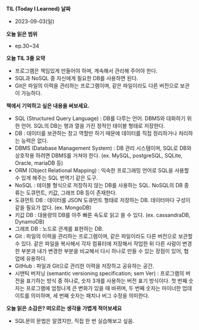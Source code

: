 **TIL (Today I Learned) 날짜**

- 2023-09-03(일)

**오늘 읽은 범위**

- ep.30~34

**오늘 TIL 3줄 요약**

- 프로그램은 책임있게 만들어야 하며, 계속해서 관리해 주어야 한다.
- SQL과 NoSQL 중 자신에게 필요한 DB를 사용하면 된다.
- Git은 파일의 이력을 관리하는 프로그램이며, 같은 파일이라도 다른 버전으로 보관이 가능하다.

**책에서 기억하고 싶은 내용을 써보세요.**

- SQL (Structured Query Language) : DB를 다루는 언어. DBMS와 대화하기 위한 언어. SQL의 DB는 행과 열을 가진 정적인 테이블 형태로 저장한다.
- DB : 데이터를 보관하는 창고 역할만 하기 때문에 데이터를 직접 정리하거나 처리하는 능력은 없다.
- DBMS (Database Management System) : DB 관리 시스템이며, SQL로 DB와 상호작용 하려면 DBMS를 거쳐야 한다. (ex. MySQL, postgreSQL, SQLite, Oracle, mariaDB 등)
- ORM (Object Relational Mapping) : 익숙한 프로그래밍 언어로 SQL을 사용할 수 있게 해주는 SQL 번역기 같은 도구.
- NoSQL : 테이블 형식으로 저장하지 않는 DB를 사용하는 SQL. NoSQL의 DB 종류는 도큐먼트, 키값, 그래프 DB 등이 존재한다.
- 도큐먼트 DB : 데이터를 JSON 도큐먼트 형태로 저장하는 DB. 데이터마다 구성이 같을 필요가 없다. (ex. MongoDB)
- 키값 DB : 대용량의 DB를 아주 빠른 속도로 읽고 쓸 수 있다. (ex. cassandraDB, DynamoDB)
- 그래프 DB : 노드로 관계를 표현하는 DB.
- Git : 파일의 이력을 관리하는 프로그램이며, 같은 파일이라도 다른 버전으로 보관할 수 있다. 같은 파일을 복사해서 각자 컴퓨터에 저장해서 작업한 뒤 다른 사람이 변경한 부분과 내가 변경한 부분을 비교해서 다시 하나로 만들 수 있는 장점이 있어, 협업에 유용하다.
- GitHub : 파일과 Git으로 관리한 이력을 저장하고 공유하는 공간.
- 시맨틱 버저닝 (semantic versioning specification; sem Ver) : 프로그램의 버전을 표기하는 방식 중 하나로, 숫자 3개를 사용하는 버전 표기 방식이다. 첫 번째 숫자는 프로그램에 엄청나게 큰 변화가 있을 때 바뀌며, 두 번째 숫자는 마이너한 업데이트를 의미하며, 세 번째 숫자는 패치나 버그 수정을 의미한다.

**오늘 읽은 소감은? 떠오르는 생각을 가볍게 적어보세요**

- SQL문의 문법은 알겠지만, 직접 한 번 실습해보고 싶음.
